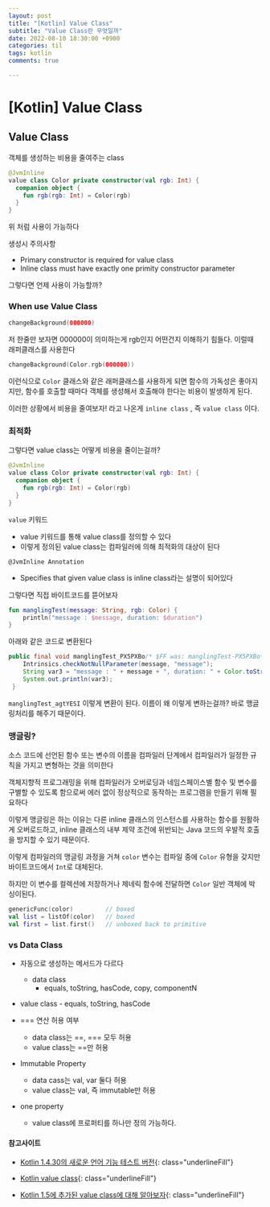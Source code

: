 ```yaml
---
layout: post
title: "[Kotlin] Value Class"
subtitle: "Value Class란 무엇일까"
date: 2022-08-10 18:30:00 +0900
categories: til
tags: kotlin
comments: true

---
```




# [Kotlin] Value Class



## Value Class

객체를 생성하는 비용을 줄여주는 class

```kotlin
@JvmInline
value class Color private constructor(val rgb: Int) {
  companion object {
    fun rgb(rgb: Int) = Color(rgb)
  }
}
```

위 처럼 사용이 가능하다

생성시 주의사항

- Primary constructor is required for value class
- Inline class must have exactly one primity constructor parameter



그렇다면 언제 사용이 가능할까?



### When use Value Class

```kotlin
changeBackground(000000)
```

저 한줄만 보자면 000000이 의미하는게 rgb인지 어떤건지 이해하기 힘들다. 이럴때 래퍼클래스를 사용한다

```kotlin
changeBackground(Color.rgb(000000))
```

이런식으로 `Color` 클래스와 같은 래퍼클래스를 사용하게 되면 함수의 가독성은 좋아지지만, 함수를 호출할 때마다 객체를 생성해서 호출해야 한다는 비용이 발생하게 된다.

이러한 상황에서 비용을 줄여보자! 라고 나온게 `inline class` , 즉 `value class` 이다.



### 최적화

그렇다면 value class는 어떻게 비용을 줄이는걸까?

```kotlin
@JvmInline
value class Color private constructor(val rgb: Int) {
  companion object {
    fun rgb(rgb: Int) = Color(rgb)
  }
}
```

`value` 키워드

- value 키워드를 통해 value class를 정의할 수 있다
- 이렇게 정의된 value class는 컴파일러에 의해 최적화의 대상이 된다

`@JvmInline Annotation`

- Specifies that given value class is inline class라는 설명이 되어있다

그렇다면 직접 바이트코드를 뜯어보자

```kotlin
fun manglingTest(message: String, rgb: Color) {
    println("message : $message, duration: $duration")
}
```

아래와 같은 코드로 변환된다

```java
public final void manglingTest_PX5PXBo/* $FF was: manglingTest-PX5PXBo*/(@NotNull String message, int rgb) {
    Intrinsics.checkNotNullParameter(message, "message");
    String var3 = "message : " + message + ", duration: " + Color.toString-impl(rgb);
    System.out.println(var3);
 }
```

`manglingTest_agtYESI` 이렇게 변환이 된다. 이름이 왜 이렇게 변하는걸까? 바로 맹글링처리를 해주기 때문이다.



### 맹글링?

소스 코드에 선언된 함수 또는 변수의 이름을 컴파일러 단계에서 컴파일러가 일정한 규칙을 가지고 변형하는 것을 의미한다

객체지향적 프로그래밍을 위해 컴파일러가 오버로딩과 네임스페이스별 함수 및 변수를 구별할 수 있도록 함으로써 에러 없이 정상적으로 동작하는 프로그램을 만들기 위해 필요하다

이렇게 맹글링은 하는 이유는 다른 inline 클래스의 인스턴스를 사용하는 함수를 원활하게 오버로드하고, inline 클래스의 내부 제약 조건에 위반되는 Java 코드의 우발적 호출을 방지할 수 있기 때문이다.

이렇게 컴파일러의 맹글링 과정을 거쳐 `color` 변수는 컴파일 중에 `Color` 유형을 갖지만 바이트코드에서 `Int`로 대체된다.

하지만 이 변수를 컬렉션에 저장하거나 제네릭 함수에 전달하면 `Color` 일반 객체에 박싱이된다.

```kotlin
genericFunc(color)         // boxed
val list = listOf(color)   // boxed
val first = list.first()   // unboxed back to primitive
```



### vs Data Class

- 자동으로 생성하는 메서드가 다르다

    - data class
        - equals, toString, hasCode, copy, componentN
        
- value class
        - equals, toString, hasCode

- === 연산 허용 여부

    - data class는 ==, === 모두 허용
    - value class는 ==만 허용

- Immutable Property

    - data cass는 val, var 둘다 허용
    - value class는 val, 즉 immutable만 허용

- one property

    - value class에 프로퍼티를 하나만 정의 가능하다.



#### 참고사이트

- [Kotlin 1.4.30의 새로운 언어 기능 테스트 버전](https://blog.jetbrains.com/ko/kotlin/2021/02/new-language-features-preview-in-kotlin-1-4-30/#inline-value-classes-stabilization){: class="underlineFill"}

- [Kotlin value class](https://mahendranv.github.io/posts/kotlin-value-class/#:~:text=From%20Kotlin%201.5%20%E2%80%94%20we%20have%20value%20class,sure%20there%20is%20no%20overhead%20due%20to%20wrapping.){: class="underlineFill"}
- [Kotlin 1.5에 추가된 value class에 대해 알아보자](https://velog.io/@dhwlddjgmanf/Kotlin-1.5%EC%97%90-%EC%B6%94%EA%B0%80%EB%90%9C-value-class%EC%97%90-%EB%8C%80%ED%95%B4-%EC%95%8C%EC%95%84%EB%B3%B4%EC%9E%90){: class="underlineFill"}